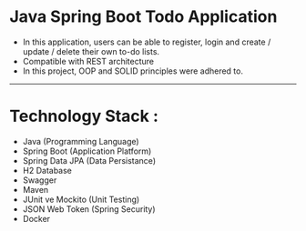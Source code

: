 # Java Spring Boot Todo Application

* In this application, users can be able to register, login and create / update / delete their own to-do lists. <br>
* Compatible with REST architecture <br>
* In this project, OOP and SOLID principles were adhered to. <br>

<hr>

# Technology Stack :

* Java (Programming Language)
* Spring Boot (Application Platform)
* Spring Data JPA (Data Persistance)
* H2 Database
* Swagger
* Maven
* JUnit ve Mockito (Unit Testing)
* JSON Web Token (Spring Security)
* Docker
